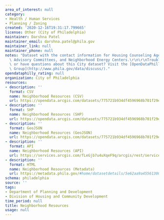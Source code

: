 ```yaml
---
area_of_interest: null
category:
- Health / Human Services
- Planning / Zoning
created: '2020-12-16T19:31:17.799665'
license: Other (City of Philadelphia)
maintainer: Darshna Patel
maintainer_email: darshna.patel@phila.gov
maintainer_link: null
maintainer_phone: null
notes: "Dataset with the contact information for Housing Counseling Agencies, Neighborhood\
  \ Advisory Committees, and Neighborhood Energy Centers.\r\n\r\nTrouble downloading\
  \ or have questions about this City dataset? Visit the [OpenDataPhilly Discussion\
  \ Group](http://www.phila.gov/data/discuss/)."
opendataphilly_rating: null
organization: City of Philadelphia
resources:
- description: ''
  format: CSV
  name: Neighborhood Resources (CSV)
  url: https://opendata.arcgis.com/datasets/775721b934df4596968b701f29e61784_0.csv
- description: ''
  format: SHP
  name: Neighborhood Resources (SHP)
  url: https://opendata.arcgis.com/datasets/775721b934df4596968b701f29e61784_0.zip
- description: ''
  format: GeoJSON
  name: Neighborhood Resources (GeoJSON)
  url: https://opendata.arcgis.com/datasets/775721b934df4596968b701f29e61784_0.geojson
- description: ''
  format: API
  name: Neighborhood Resources (API)
  url: https://services.arcgis.com/fLeGjb7u4uXqeF9q/arcgis/rest/services/NeighborhoodResources/FeatureServer/0/query?outFields=*&where=1%3D1
- description: ''
  format: HTML
  name: Neighborhood Resources (Metadata)
  url: https://metadata.phila.gov/#home/datasetdetails/5e62aa9a455613001756d098/representationdetails/5e62aa9b455613001756d09c/
schema: philadelphia
source: ''
tags:
- Department of Planning and Development
- Division of Housing and Community Development
time_period: null
title: Neighborhood Resources
usage: null
---
```

